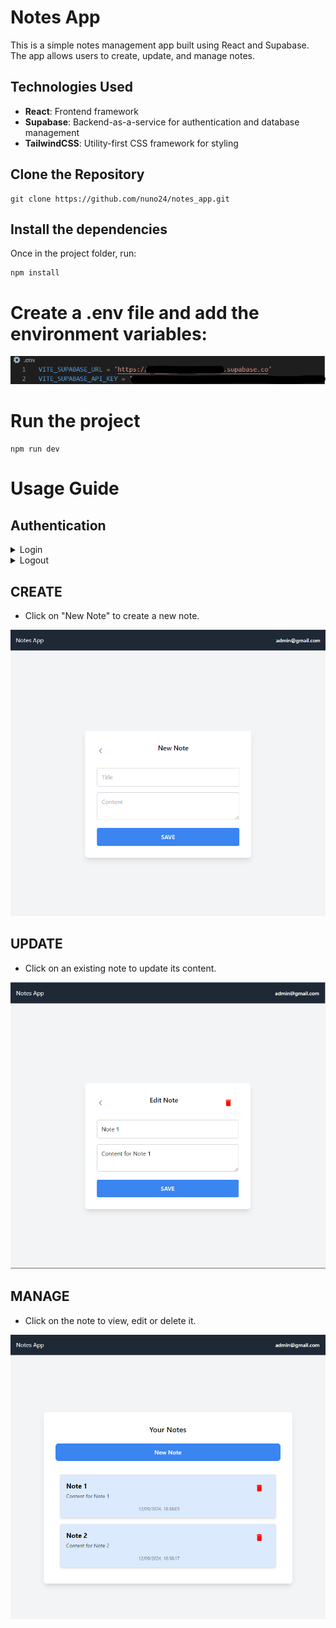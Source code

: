 # Notes App
This is a simple notes management app built using React and Supabase. The app allows users to create, update, and manage notes.

## Technologies Used

- **React**: Frontend framework
- **Supabase**: Backend-as-a-service for authentication and database management
- **TailwindCSS**: Utility-first CSS framework for styling

## Clone the Repository 
```
git clone https://github.com/nuno24/notes_app.git
```

## Install the dependencies
Once in the project folder, run:
```
npm install
```

# Create a .env file and add the environment variables:

<p align="center">
    <img src="/src/assets/.envimg.png" alt=".env"/>
</p>

# Run the project
```
npm run dev
```

# Usage Guide

## Authentication
<details>
<summary>Login</summary>

- Enter your credentials to login, or create an account if you haven't registered yet.

<p align="center">
  <img src="/src/assets/login.png" alt="Login" />
</p>

</details>

<details>
<summary>Logout</summary>

- Click logout to get redirected to `/login`

<p align="center">
  <img src="/src/assets/logout.png" alt="Logout" />
</p>

</details>


## CREATE

- Click on "New Note" to create a new note.

<p align="center">
  <img src="/src/assets/newnote.png" alt="Create Note" />
</p>

## UPDATE

- Click on an existing note to update its content.

<p align="center">
  <img src="/src/assets/editnote.png" alt="Update Note" />
</p>

## MANAGE

- Click on the note to view, edit or delete it.

<p align="center">
  <img src="/src/assets/managenotes.png" alt="Manage Notes" />
</p>